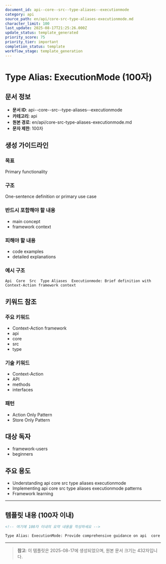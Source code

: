 ```yaml
---
document_id: api--core--src--type-aliases--executionmode
category: api
source_path: en/api/core-src-type-aliases-executionmode.md
character_limit: 100
last_update: 2025-08-17T21:25:26.000Z
update_status: template_generated
priority_score: 75
priority_tier: important
completion_status: template
workflow_stage: template_generation
---
```


# Type Alias: ExecutionMode (100자)

## 문서 정보
- **문서 ID**: api--core--src--type-aliases--executionmode
- **카테고리**: api
- **원본 경로**: en/api/core-src-type-aliases-executionmode.md
- **문자 제한**: 100자

## 생성 가이드라인

### 목표
Primary functionality

### 구조
One-sentence definition or primary use case

### 반드시 포함해야 할 내용
- main concept
- framework context

### 피해야 할 내용  
- code examples
- detailed explanations

### 예시 구조
```
Api  Core  Src  Type Aliases  Executionmode: Brief definition with Context-Action framework context
```

## 키워드 참조

### 주요 키워드
- Context-Action framework
- api
- core
- src
- type

### 기술 키워드
- Context-Action
- API
- methods
- interfaces

### 패턴
- Action Only Pattern
- Store Only Pattern

## 대상 독자
- framework-users
- beginners

## 주요 용도
- Understanding api  core  src  type aliases  executionmode
- Implementing api  core  src  type aliases  executionmode patterns
- Framework learning

---

## 템플릿 내용 (100자 이내)

```markdown
<!-- 여기에 100자 이내의 요약 내용을 작성하세요 -->

Type Alias: ExecutionMode: Provide comprehensive guidance on api  core  src  type aliases  executionmode의 핵심 개념과 Context-Action 프레임워크에서의 역할을 간단히 설명.
```

---

> **참고**: 이 템플릿은 2025-08-17에 생성되었으며, 
> 원본 문서 크기는 432자입니다.
